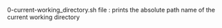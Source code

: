 0-current-working_directory.sh file : prints the absolute path name of the current working directory
